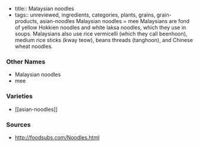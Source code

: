 - title:: Malaysian noodles
- tags:: unreviewed, ingredients, categories, plants, grains, grain-products, asian-noodles
Malaysian noodles = mee Malaysians are fond of yellow Hokkien noodles and white laksa noodles, which they use in soups. Malaysians also use rice vermicelli (which they call beenhoon), medium rice sticks (kway teow), beans threads (tanghoon), and Chinese wheat noodles.

### Other Names

* Malaysian noodles
* mee

### Varieties

* [[asian-noodles]]

### Sources
* http://foodsubs.com/Noodles.html
